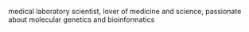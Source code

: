 medical laboratory scientist, lover of medicine and science, passionate about molecular genetics and bioinformatics
